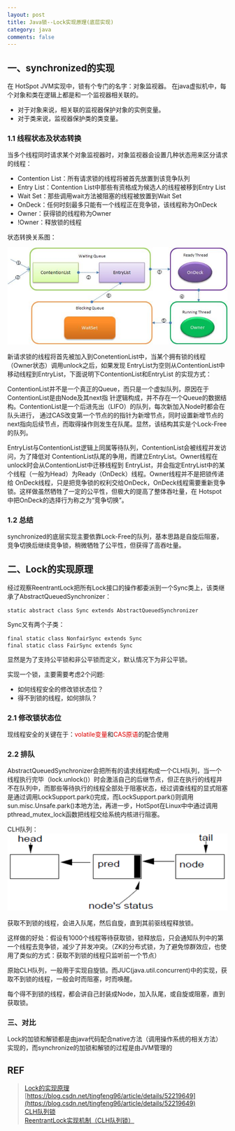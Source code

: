 ```yaml
---
layout: post
title: Java锁--Lock实现原理(底层实现)
category: java
comments: false
---
```

## 一、synchronized的实现

在 HotSpot JVM实现中，锁有个专门的名字：对象监视器。 在java虚拟机中，每个对象和类在逻辑上都是和一个监视器相关联的。 

- 对于对象来说，相关联的监视器保护对象的实例变量。 
- 对于类来说，监视器保护类的类变量。

### 1.1 线程状态及状态转换

当多个线程同时请求某个对象监视器时，对象监视器会设置几种状态用来区分请求的线程：

- Contention List：所有请求锁的线程将被首先放置到该竞争队列
- Entry List：Contention List中那些有资格成为候选人的线程被移到Entry List
- Wait Set：那些调用wait方法被阻塞的线程被放置到Wait Set
- OnDeck：任何时刻最多只能有一个线程正在竞争锁，该线程称为OnDeck
- Owner：获得锁的线程称为Owner
- !Owner：释放锁的线程

状态转换关系图：

!["monitor"](/images/201901/monitor-states.jpg)

新请求锁的线程将首先被加入到ConetentionList中，当某个拥有锁的线程（Owner状态）调用unlock之后，如果发现 EntryList为空则从ContentionList中移动线程到EntryList，下面说明下ContentionList和EntryList 的实现方式：

ContentionList并不是一个真正的Queue，而只是一个虚拟队列，原因在于ContentionList是由Node及其next指 针逻辑构成，并不存在一个Queue的数据结构。ContentionList是一个后进先出（LIFO）的队列，每次新加入Node时都会在队头进行， 通过CAS改变第一个节点的的指针为新增节点，同时设置新增节点的next指向后续节点，而取得操作则发生在队尾。显然，该结构其实是个Lock-Free的队列。

EntryList与ContentionList逻辑上同属等待队列，ContentionList会被线程并发访问，为了降低对 ContentionList队尾的争用，而建立EntryList。Owner线程在unlock时会从ContentionList中迁移线程到 EntryList，并会指定EntryList中的某个线程（一般为Head）为Ready（OnDeck）线程。Owner线程并不是把锁传递给 OnDeck线程，只是把竞争锁的权利交给OnDeck，OnDeck线程需要重新竞争锁。这样做虽然牺牲了一定的公平性，但极大的提高了整体吞吐量，在 Hotspot中把OnDeck的选择行为称之为“竞争切换”。

### 1.2 总结

synchronized的底层实现主要依靠Lock-Free的队列，基本思路是自旋后阻塞，竞争切换后继续竞争锁，稍微牺牲了公平性，但获得了高吞吐量。

## 二、Lock的实现原理

经过观察ReentrantLock把所有Lock接口的操作都委派到一个Sync类上，该类继承了AbstractQueuedSynchronizer：

    static abstract class Sync extends AbstractQueuedSynchronizer  

Sync又有两个子类：

    final static class NonfairSync extends Sync       
    final static class FairSync extends Sync  

显然是为了支持公平锁和非公平锁而定义，默认情况下为非公平锁。

实现一个锁，主要需要考虑2个问题:

- 如何线程安全的修改锁状态位？
- 得不到锁的线程，如何排队？

### 2.1 修改锁状态位

现线程安全的关键在于：<font color="#dd0000">volatile变量</font>和<font color="#dd0000">CAS原语</font>的配合使用

### 2.2 排队

AbstractQueuedSynchronizer会把所有的请求线程构成一个CLH队列，当一个线程执行完毕（lock.unlock()）时会激活自己的后继节点，但正在执行的线程并不在队列中，而那些等待执行的线程全部处于阻塞状态，经过调查线程的显式阻塞是通过调用LockSupport.park()完成，而LockSupport.park()则调用 sun.misc.Unsafe.park()本地方法，再进一步，HotSpot在Linux中中通过调用pthread_mutex_lock函数把线程交给系统内核进行阻塞。

CLH队列：
!["CLH"](/images/201901/clh-lock.png)

获取不到锁的线程，会进入队尾，然后自旋，直到其前驱线程释放锁。

这样做的好处：假设有1000个线程等待获取锁，锁释放后，只会通知队列中的第一个线程去竞争锁，减少了并发冲突。（ZK的分布式锁，为了避免惊群效应，也使用了类似的方式：获取不到锁的线程只监听前一个节点）

原始CLH队列，一般用于实现自旋锁。而JUC(java.util.concurrent)中的实现，获取不到锁的线程，一般会时而阻塞，时而唤醒。

每个得不到锁的线程，都会讲自己封装成Node，加入队尾，或自旋或阻塞，直到获取锁。

### 三、对比

Lock的加锁和解锁都是由java代码配合native方法（调用操作系统的相关方法）实现的，而synchronize的加锁和解锁的过程是由JVM管理的

## REF
> [Lock的实现原理](https://www.cnblogs.com/duanxz/p/3559510.html)  
> [https://blog.csdn.net/tingfeng96/article/details/52219649](https://blog.csdn.net/tingfeng96/article/details/52219649)  
> [CLH队列锁](https://blog.csdn.net/aesop_wubo/article/details/7533186)  
> [ReentrantLock实现机制（CLH队列锁）](https://www.jianshu.com/p/b6efbdbdc6fa)